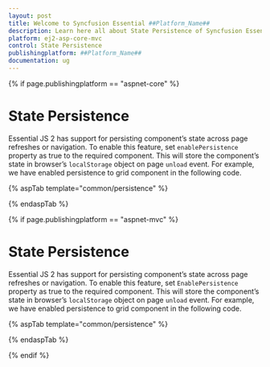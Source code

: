 ```yaml
---
layout: post
title: Welcome to Syncfusion Essential ##Platform_Name##
description: Learn here all about State Persistence of Syncfusion Essential ##Platform_Name## widgets based on HTML5 and jQuery.
platform: ej2-asp-core-mvc
control: State Persistence
publishingplatform: ##Platform_Name##
documentation: ug
---
```


{% if page.publishingplatform == "aspnet-core" %}

# State Persistence

Essential JS 2 has support for persisting component’s state across page refreshes or navigation. To
enable this feature, set `enablePersistence` property as true to the required component. This will store
the component’s state in browser’s `localStorage` object on page `unload` event. For example, we have
enabled persistence to grid component in the following code.

{% aspTab template="common/persistence" %}

{% endaspTab %}

{% if page.publishingplatform == "aspnet-mvc" %}

# State Persistence

Essential JS 2 has support for persisting component’s state across page refreshes or navigation. To
enable this feature, set `EnablePersistence` property as true to the required component. This will store
the component’s state in browser’s `localStorage` object on page `unload` event. For example, we have
enabled persistence to grid component in the following code.

{% aspTab template="common/persistence" %}

{% endaspTab %}

{% endif %}
